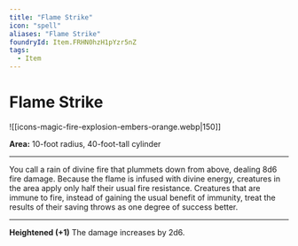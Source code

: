 ```yaml
---
title: "Flame Strike"
icon: "spell"
aliases: "Flame Strike"
foundryId: Item.FRHN0hzH1pYzr5nZ
tags:
  - Item
---
```


# Flame Strike
![[icons-magic-fire-explosion-embers-orange.webp|150]]

**Area:** 10-foot radius, 40-foot-tall cylinder

* * *

You call a rain of divine fire that plummets down from above, dealing 8d6 fire damage. Because the flame is infused with divine energy, creatures in the area apply only half their usual fire resistance. Creatures that are immune to fire, instead of gaining the usual benefit of immunity, treat the results of their saving throws as one degree of success better.

* * *

**Heightened (+1)** The damage increases by 2d6.
